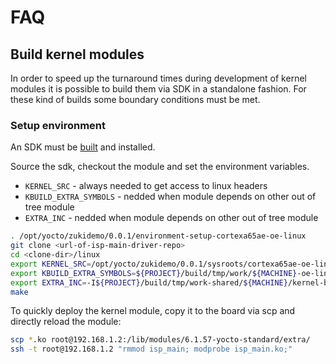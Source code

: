 # FAQ

## Build kernel modules

In order to speed up the turnaround times during development of kernel modules
it is possible to build them via SDK in a standalone fashion. For these kind
of builds some boundary conditions must be met.


### Setup environment

An SDK must be [built](../README.md#build-sdk) and installed.

Source the sdk, checkout the module and set the environment variables.
- `KERNEL_SRC`            - always needed to get access to linux headers
- `KBUILD_EXTRA_SYMBOLS`  - nedded when module depends on other out of tree module
- `EXTRA_INC`             - nedded when module depends on other out of tree module

```sh
. /opt/yocto/zukidemo/0.0.1/environment-setup-cortexa65ae-oe-linux
git clone <url-of-isp-main-driver-repo>
cd <clone-dir>/linux
export KERNEL_SRC=/opt/yocto/zukidemo/0.0.1/sysroots/cortexa65ae-oe-linux/usr/src/kernel
export KBUILD_EXTRA_SYMBOLS=${PROJECT}/build/tmp/work/${MACHINE}-oe-linux/kernel-module-dct-isp-main/1.0/recipe-sysroot/usr/include/kernel-module-dct-irc5/Module.symvers
export EXTRA_INC=-I${PROJECT}/build/tmp/work-shared/${MACHINE}/kernel-build-artifacts/include/dct
make
```

To quickly deploy the kernel module, copy it to the board via scp and directly reload the module:

```sh
scp *.ko root@192.168.1.2:/lib/modules/6.1.57-yocto-standard/extra/
ssh -t root@192.168.1.2 "rmmod isp_main; modprobe isp_main.ko;"
```
